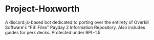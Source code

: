 # Project-Hoxworth
A discord.js-based bot dedicated to porting over the entirety of Overkill Software's "FBI Files" Payday 2 Information Repository. Also includes guides for perk decks. Protected under RPL-1.5
